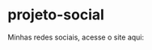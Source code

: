 # projeto-social
 Minhas redes sociais, acesse o site aqui: <a href="https://bibiano69.github.io/projeto-social/"></a>

